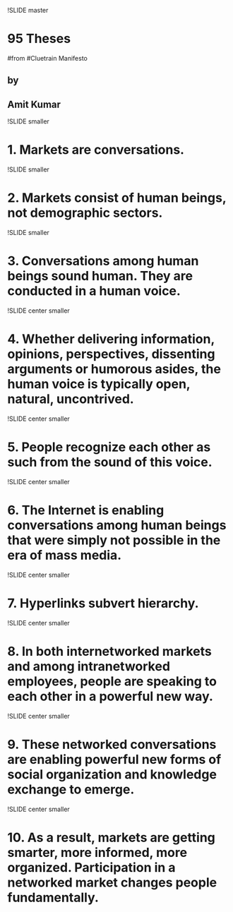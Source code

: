 !SLIDE master
# 95 Theses 
#from
#Cluetrain Manifesto

## by
## Amit Kumar

!SLIDE smaller
# 1. Markets are conversations.

!SLIDE smaller
# 2. Markets consist of human beings, not demographic sectors.

!SLIDE smaller
# 3. Conversations among human beings sound human. They are conducted in a human voice. 

!SLIDE center smaller
# 4. Whether delivering information, opinions, perspectives, dissenting arguments or humorous asides, the human voice is typically open, natural, uncontrived. 

!SLIDE center smaller
# 5. People recognize each other as such from the sound of this voice.

!SLIDE center smaller
# 6. The Internet is enabling conversations among human beings that were simply not possible in the era of mass media. 

!SLIDE center smaller
# 7. Hyperlinks subvert hierarchy. 

!SLIDE center smaller
# 8. In both internetworked markets and among intranetworked employees, people are speaking to each other in a powerful new way. 

!SLIDE center smaller
# 9. These networked conversations are enabling powerful new forms of social organization and knowledge exchange to emerge. 

!SLIDE center smaller
# 10. As a result, markets are getting smarter, more informed, more organized. Participation in a networked market changes people fundamentally.

